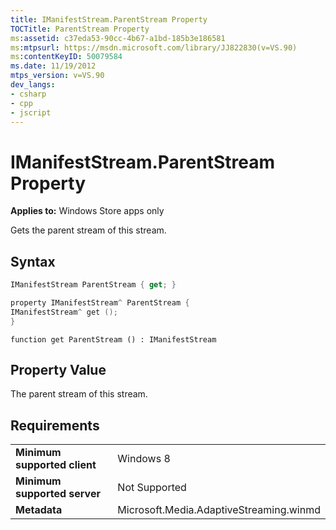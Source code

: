 ```yaml
---
title: IManifestStream.ParentStream Property
TOCTitle: ParentStream Property
ms:assetid: c37eda53-90cc-4b67-a1bd-185b3e186581
ms:mtpsurl: https://msdn.microsoft.com/library/JJ822830(v=VS.90)
ms:contentKeyID: 50079584
ms.date: 11/19/2012
mtps_version: v=VS.90
dev_langs:
- csharp
- cpp
- jscript
---
```


# IManifestStream.ParentStream Property

**Applies to:** Windows Store apps only

Gets the parent stream of this stream.

## Syntax

```csharp
IManifestStream ParentStream { get; }
```

```cpp
property IManifestStream^ ParentStream {
IManifestStream^ get ();
}
```

```jscript
function get ParentStream () : IManifestStream
```

## Property Value

The parent stream of this stream.

## Requirements

|||
|--- |--- |
|**Minimum supported client**|Windows 8|
|**Minimum supported server**|Not Supported|
|**Metadata**|Microsoft.Media.AdaptiveStreaming.winmd|
